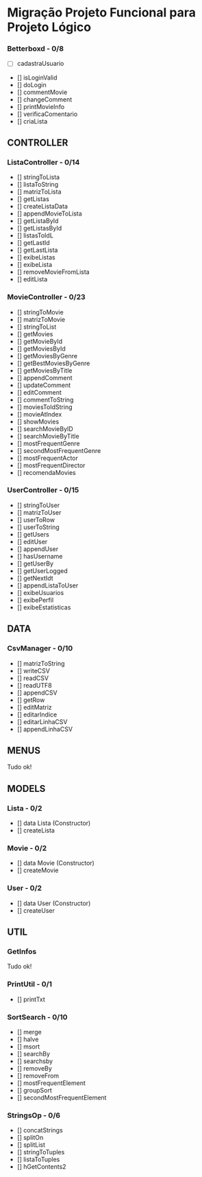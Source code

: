 # Migração Projeto Funcional para Projeto Lógico

### Betterboxd - 0/8
- [ ] cadastraUsuario
- [] isLoginValid
- [] doLogin
- [] commentMovie
- [] changeComment
- [] printMovieInfo
- [] verificaComentario
- [] criaLista

## CONTROLLER
### ListaController - 0/14
- [] stringToLista
- [] listaToString
- [] matrizToLista
- [] getListas
- [] createListaData
- [] appendMovieToLista
- [] getListaById
- [] getListasById
- [] listasToIdL
- [] getLastId
- [] getLastLista
- [] exibeListas
- [] exibeLista
- [] removeMovieFromLista
- [] editLista
### MovieController - 0/23
- [] stringToMovie
- [] matrizToMovie
- [] stringToList
- [] getMovies
- [] getMovieById
- [] getMoviesById
- [] getMoviesByGenre
- [] getBestMoviesByGenre
- [] getMoviesByTitle
- [] appendComment
- [] updateComment
- [] editComment
- [] commentToString
- [] moviesToIdString
- [] movieAtIndex
- [] showMovies
- [] searchMovieByID
- [] searchMovieByTitle
- [] mostFrequentGenre
- [] secondMostFrequentGenre
- [] mostFrequentActor
- [] mostFrequentDirector
- [] recomendaMovies
### UserController - 0/15
- [] stringToUser
- [] matrizToUser
- [] userToRow
- [] userToString
- [] getUsers
- [] editUser
- [] appendUser
- [] hasUsername
- [] getUserBy
- [] getUserLogged
- [] getNextIdt
- [] appendListaToUser
- [] exibeUsuarios
- [] exibePerfil
- [] exibeEstatisticas

## DATA
### CsvManager - 0/10
- [] matrizToString
- [] writeCSV
- [] readCSV
- [] readUTF8
- [] appendCSV
- [] getRow
- [] editMatriz
- [] editarIndice
- [] editarLinhaCSV
- [] appendLinhaCSV

## MENUS
Tudo ok!

## MODELS
### Lista - 0/2
- [] data Lista (Constructor)
- [] createLista
### Movie - 0/2
- [] data Movie (Constructor)
- [] createMovie
### User - 0/2
- [] data User (Constructor)
- [] createUser

## UTIL
### GetInfos
Tudo ok!
### PrintUtil - 0/1
- [] printTxt
### SortSearch - 0/10
- [] merge
- [] halve
- [] msort
- [] searchBy
- [] searchsby
- [] removeBy
- [] removeFrom
- [] mostFrequentElement
- [] groupSort
- [] secondMostFrequentElement
### StringsOp - 0/6
- [] concatStrings
- [] splitOn
- [] splitList
- [] stringToTuples
- [] listaToTuples
- [] hGetContents2